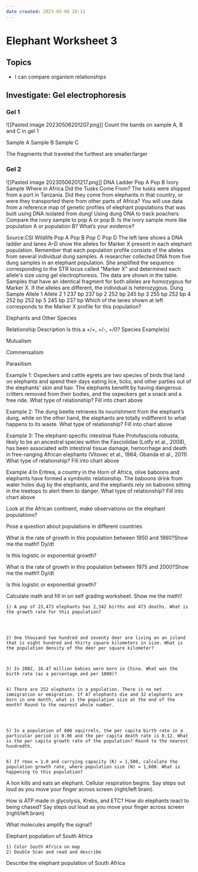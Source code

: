 ```yaml
---
date created: 2023-05-06 20:11
---
```


# Elephant Worksheet 3
## Topics
- I can compare organism relationships

## Investigate: Gel electrophoresis

### Gel 1
![[Pasted image 20230506201207.png]]
Count the  bands on  sample A, B and C in gel 1

Sample A
Sample B
Sample C

The fragments that traveled the furthest are smaller/larger

### Gel 2
![[Pasted image 20230506201217.png]]
DNA Ladder   Pop A       Pop B          Ivory Sample
Where in Africa Did the Tusks Come From?
The tusks were shipped from a port in Tanzania. Did they come from elephants in that country, or were they transported there from other parts of Africa? You will use data from a reference map of genetic profiles of elephant populations that was built using DNA isolated from dung!
Using dung DNA to track poachers
Compare the ivory sample to pop A or pop B. Is the ivory sample more like population A or population B?
What’s your evidence?

Source:CSI Wildlife                                Pop A                     Pop B                             Pop C                           Pop D
The left lane shows a DNA ladder and lanes A–D show the alleles for Marker X present in each elephant population. Remember that each population profile consists of the alleles from several individual dung samples.
A researcher collected DNA from five dung samples in an elephant population. She amplified the sequence corresponding to the STR locus called "Marker X" and determined each allele's size using gel electrophoresis. The data are shown in the table. Samples that have an identical fragment for both alleles are homozygous for Marker X. If the alleles are different, the individual is heterozygous.
Dung Sample
Allele 1
Allele 2
1
237 bp
237 bp
2
252 bp
245 bp
3
255 bp
252 bp
4
252 bp
252 bp
5
245 bp
237 bp
Which of the lanes shown at left corresponds to the Marker X profile for this population?

Elephants and Other Species

Relationship
Description
Is this a +/+, +/-, +/0?
Species Example(s)

Mutualism

Commensalism

Parasitism

Example 1: Oxpeckers and cattle egrets are two species of birds that land on elephants and spend their days eating lice, ticks, and other parties out of the elephants' skin and hair. The elephants benefit by having dangerous critters removed from their bodies, and the oxpeckers get a snack and a free ride.
What type of relationship? Fill into chart above

Example 2: The dung beetle retrieves its nourishment from the elephant’s dung, while on the other hand, the elephants are totally indifferent to what happens to its waste.
What type of relationship? Fill into chart above

Example 3: The elephant-specific intestinal fluke Protofasciola robusta, likely to be an ancestral species within the Fasciolidae (Lotfy et al., 2008), has been associated with intestinal tissue damage, hemorrhage and death in free-ranging African elephants (Vitovec et al., 1984; Obanda et al., 2011)
What type of relationship? Fill into chart above

Example 4:In Eritrea, a country in the Horn of Africa, olive baboons and elephants have formed a symbiotic relationship. The baboons drink from water holes dug by the elephants, and the elephants rely on baboons sitting in the treetops to alert them to danger.
What type of relationship? Fill into chart above

Look at the African continent, make observations on the elephant populations?

Pose a question about populations in different countries

What is the rate of growth in this population between 1950 and 1960?Show me the math!!
Dy/dt

Is this logistic or exponential growth?

What is the rate of growth in this population between 1975 and 2000?Show me the math!!
Dy/dt

Is this logistic or exponential growth?

Calculate math and fill in on self grading worksheet. Show me the math!!

```
1) A pop of 23,473 elephants has 2,342 births and 473 deaths. What is the growth rate for this population?




2) One thousand two hundred and seventy deer are living on an island that is eight hundred and thirty square kilometers in size. What is the population density of the deer per square kilometer?



3) In 2002, 16.47 million babies were born in China. What was the birth rate (as a percentage and per 1000)?


4) There are 252 elephants in a population. There is no net immigration or emigration. If 47 elephants die and 32 elephants are born in one month, what is the population size at the end of the month? Round to the nearest whole number.




5) In a population of 600 squirrels, the per capita birth rate in a particular period is 0.06 and the per capita death rate is 0.12. What is the per capita growth rate of the population? Round to the nearest hundredth. 


6) If rmax = 1.0 and carrying capacity (K) = 1,500, calculate the population growth rate, where population size (N) = 1,600. What is happening to this population?
```

A lion kills and eats an elephant. Cellular respiration begins. Say steps out loud as you move your finger across screen (right/left brain).

How is ATP made in glycolysis, Krebs, and ETC?
How do elephants react to being chased?
Say steps out loud as you move your finger across screen (right/left brain)

What molecules amplify the signal?

Elephant population of South Africa

```
1) Color South Africa on map
2) Double Scan and read and describe
```

Describe the elephant population of South Africa
